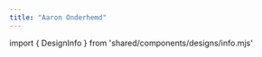 ```yaml
---
title: "Aaron Onderhemd"
---
```


import { DesignInfo } from 'shared/components/designs/info.mjs'

<DesignInfo design='aaron' docs />
